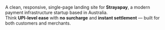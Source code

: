 A clean, responsive, single-page landing site for **Strayapay**, a modern payment infrastructure startup based in Australia.  
Think **UPI-level ease** with **no surcharge** and **instant settlement** — built for both customers and merchants.

